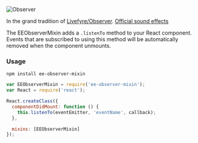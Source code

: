 ![Observer](http://wiki.teamliquid.net/starcraft/images2/d/d3/Observer.png)

In the grand tradition of [Livefyre/Observer](https://github.com/Livefyre/Observer). [Official sound effects](https://www.youtube.com/watch?v=2e0CRuS14ho)

The EEObserverMixin adds a `.listenTo` method to your React component. Events that are subscribed to using this method will be automatically removed when the component unmounts.

### Usage

`npm install ee-observer-mixin`

```js
var EEObserverMixin = require('ee-observer-mixin');
var React = require('react');

React.createClass({
  componentDidMount: function () {
    this.listenTo(eventEmitter, 'eventName', callback);
  },

  mixins: [EEObserverMixin]
});
```
